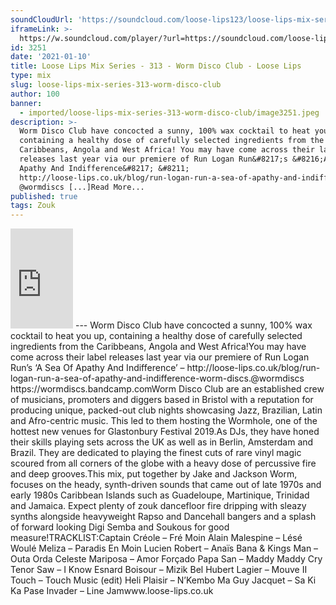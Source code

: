 ```yaml
---
soundCloudUrl: 'https://soundcloud.com/loose-lips123/loose-lips-mix-series-313-worm-disco-club'
iframeLink: >-
  https://w.soundcloud.com/player/?url=https://soundcloud.com/loose-lips123/loose-lips-mix-series-313-worm-disco-club&color=00aabb&auto_play=false&hide_related=false&show_comments=true&show_user=true&show_reposts=false
id: 3251
date: '2021-01-10'
title: Loose Lips Mix Series - 313 - Worm Disco Club - Loose Lips
type: mix
slug: loose-lips-mix-series-313-worm-disco-club
author: 100
banner:
  - imported/loose-lips-mix-series-313-worm-disco-club/image3251.jpeg
description: >-
  Worm Disco Club have concocted a sunny, 100% wax cocktail to heat you up,
  containing a healthy dose of carefully selected ingredients from the
  Caribbeans, Angola and West Africa! You may have come across their label
  releases last year via our premiere of Run Logan Run&#8217;s &#8216;A Sea Of
  Apathy And Indifference&#8217; &#8211;
  http://loose-lips.co.uk/blog/run-logan-run-a-sea-of-apathy-and-indifference-worm-discs.
  @wormdiscs [...]Read More...
published: true
tags: Zouk
---
```

<iframe id="sc-widget" title="title" width="100" height="160" scrolling="no" frameborder="yes" allow="autoplay" src="https://w.soundcloud.com/player/?url=https://soundcloud.com/loose-lips123/loose-lips-mix-series-313-worm-disco-club&amp;color=00aabb&amp;auto_play=false&amp;hide_related=false&amp;show_comments=true&amp;show_user=true&amp;show_reposts=false"></iframe>
---
Worm Disco Club have concocted a sunny, 100% wax cocktail to heat you up, containing a healthy dose of carefully selected ingredients from the Caribbeans, Angola and West Africa!You may have come across their label releases last year via our premiere of Run Logan Run’s ‘A Sea Of Apathy And Indifference’ – http://loose-lips.co.uk/blog/run-logan-run-a-sea-of-apathy-and-indifference-worm-discs.@wormdiscs  
https://wormdiscs.bandcamp.comWorm Disco Club are an established crew of musicians, promoters and diggers based in Bristol with a reputation for producing unique, packed-out club nights showcasing Jazz, Brazilian, Latin and Afro-centric music. This led to them hosting the Wormhole, one of the hottest new venues for Glastonbury Festival 2019.As DJs, they have honed their skills playing sets across the UK as well as in Berlin, Amsterdam and Brazil. They are dedicated to playing the finest cuts of rare vinyl magic scoured from all corners of the globe with a heavy dose of percussive fire and deep grooves.This mix, put together by Jake and Jackson Worm, focuses on the heady, synth-driven sounds that came out of late 1970s and early 1980s Caribbean Islands such as Guadeloupe, Martinique, Trinidad and Jamaica. Expect plenty of zouk dancefloor fire dripping with sleazy synths alongside heavyweight Rapso and Dancehall bangers and a splash of forward looking Digi Semba and Soukous for good measure!TRACKLIST:Captain Créole – Fré Moin  
Alain Malespine – Lésé Woulé  
Meliza – Paradis En Moin  
Lucien Robert – Anaïs  
Bana & Kings Man – Outa Orda  
Celeste Mariposa – Amor Forçado  
Papa San – Maddy Maddy Cry  
Tenor Saw – I Know  
Esnard Boisour – Mizik Bel  
Hubert Lagier – Mouve II  
Touch – Touch Music (edit)  
Heli Plaisir – N’Kembo Ma  
Guy Jacquet – Sa Ki Ka Pase  
Invader – Line Jamwww.loose-lips.co.uk